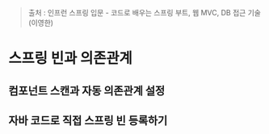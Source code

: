 > 출처 : 인프런  스프링 입문 - 코드로 배우는 스프링 부트, 웹 MVC, DB 접근 기술 (이영한)

# 스프링 빈과 의존관계
## 컴포넌트 스캔과 자동 의존관계 설정
## 자바 코드로 직접 스프링 빈 등록하기

